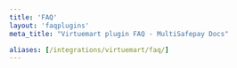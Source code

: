 ```yaml
---
title: 'FAQ'
layout: 'faqplugins'
meta_title: "Virtuemart plugin FAQ - MultiSafepay Docs"

aliases: [/integrations/virtuemart/faq/]
---
```

